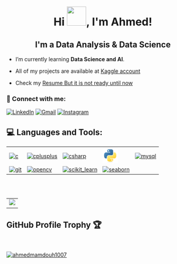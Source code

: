 <h1 align="center">Hi <img src="https://raw.githubusercontent.com/MartinHeinz/MartinHeinz/master/wave.gif" width="50px" height="50px">, I'm Ahmed!</h1>

<h2 align="center">I'm a Data Analysis & Data Science </h2>


- I’m currently learning **Data Science and AI**.
  
- All of my projects are available at [Kaggle account](https://www.kaggle.com/ahmedm22)

- Check my [Resume But it is not ready until now](https://drive.usercontent.google.com/download?id=1emNtEA6SPYEGrzgPw7MPzAxP1B787O8d&export=download&authuser=0&confirm=t&uuid=27adc585-5543-4037-a4a0-0226305f0864&at=AN_67v0czpd5pNlzcTZg-h-v0YLN:1730233620342)



<h3 align="left">📲 Connect with me:</h3>
<div align="left">
  <a href="https://www.linkedin.com/in/ahmed-mamdouh-516979222/"><img alt="LinkedIn" src="https://img.shields.io/badge/linkedin-%230077B5.svg?style=for-the-badge&logo=linkedin&logoColor=white"/></a>
  <a href="mailto:am0063168@gmail.com"><img alt="Gmail" src="https://img.shields.io/badge/Gmail-D14836?style=for-the-badge&logo=gmail&logoColor=white"/></a>
   <a href="https://www.instagram.com/ahmedmamdouh1007/"><img alt="Instagram" src="https://img.shields.io/badge/Instagram-E4405F?style=for-the-badge&logo=instagram&logoColor=white"/></a>
  


## 💻 Languages and Tools:

<table cellspacing="0" cellpadding="0" style="border:none;">
        <tr>
            <td>
                <a href="https://www.tiktok.com/@ahmedmamdouh1007/video/7426818660028697864"> <img
                        src="https://www.svgrepo.com/show/452062/microsoft.svg" alt="c"
                        width="40" height="40" /> </a>
            </td>
            <td>
                <a href="https://github.com/ahmedmamdouh1007/employees" target="_blank" rel="noreferrer"> <img
                        src="https://www.svgrepo.com/show/354428/tableau-icon.svg"
                        alt="cplusplus" width="40" height="40" /> </a>
            </td>
            <td>
                <a href="https://www.w3schools.com/excel/" target="_blank" rel="noreferrer"> <img
                        src="https://www.svgrepo.com/show/373589/excel.svg"
                        alt="csharp" width="40" height="40"/> </a>
            </td>
            <td>
                <a href="https://www.kaggle.com/code/ahmedm22/crime-data-from-2020-to-present-eda" target="_blank" rel="noreferrer"> <img
                        src="https://raw.githubusercontent.com/devicons/devicon/master/icons/python/python-original.svg"
                        alt="python" width="40" height="40" /> </a>
            </td>
            <td>
                <a href="https://www.tiktok.com/@ahmedmamdouh1007/video/7420586887443746068" target="_blank" rel="noreferrer"> <img
                        src="https://www.svgrepo.com/show/331760/sql-database-generic.svg"
                        alt="mysql" width="40" height="40" /> </a>
            </td>
        </tr>
        <tr>
            <td>
                <a href="https://git-scm.com/" target="_blank" rel="noreferrer"> 
                    <img src="https://www.vectorlogo.zone/logos/git-scm/git-scm-icon.svg" alt="git" width="40" height="40"/>
            </td>
            <td>
                <a href="https://opencv.org/" target="_blank" rel="noreferrer"> <img
                        src="https://www.vectorlogo.zone/logos/opencv/opencv-icon.svg" alt="opencv" width="40"
                        height="40" /> </a>
            </td>
            <td>
                <a href="https://scikit-learn.org/" target="_blank" rel="noreferrer"> <img
                        src="https://upload.wikimedia.org/wikipedia/commons/0/05/Scikit_learn_logo_small.svg"
                        alt="scikit_learn" width="40" height="40" /> </a>
            </td>
            <td>
                <a href="https://seaborn.pydata.org/" target="_blank" rel="noreferrer"> <img
                        src="https://seaborn.pydata.org/_images/logo-mark-lightbg.svg" alt="seaborn" width="40"
                        height="40" /> </a>
            </td>
        </tr>
 </table>
    


<br/>
<br/>

<p align="center">
    <table align="lift">
        <tr>
            <td>
                 <a href="https://git.io/streak-stats">
        <img src="https://github-readme-streak-stats.herokuapp.com/?user=ahmedmamdouh1007&theme=black-ice&hide_border=true&date_format=M%20j%5B%2C%20Y%5D&background=0D1117"/></a>
            </td>
        </tr>
   </table>
</p>


## GitHub Profile Trophy 🏆
<br/>

<p align="left"> <a href="https://github.com/ryo-ma/github-profile-trophy"><img src="https://github-profile-trophy.vercel.app/?username=ahmedmamdouh1007&theme=onedark&title=Stars,Followers,Commit,Repositories" alt="ahmedmamdouh1007" /></a> </p>
